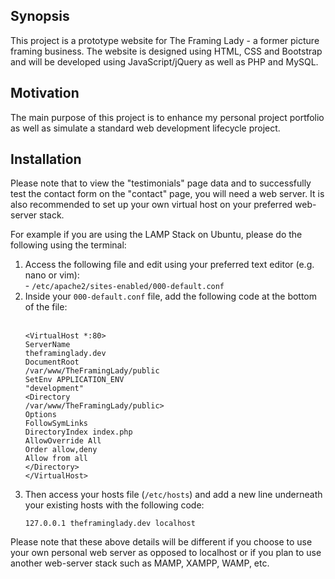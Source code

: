 <h2>Synopsis</h2>

<p>This project is a prototype website for The Framing Lady - a former picture framing business. The website is designed using HTML, CSS and Bootstrap and will be developed using JavaScript/jQuery as well as PHP and MySQL.</p>

<h2>Motivation</h2>

<p>The main purpose of this project is to enhance my personal project portfolio as well as simulate a standard web development lifecycle project.</p>

<h2>Installation</h2>

<p>Please note that to view the "testimonials" page data and to successfully test the contact form on the "contact" page, you will need a web server. It is also recommended to set up your own virtual host on your preferred web-server stack.</p>

For example if you are using the LAMP Stack on Ubuntu, please do the following using the terminal:

<ol>
<li>Access the following file and edit using your preferred text editor (e.g. nano or vim):</li>
  - <code>/etc/apache2/sites-enabled/000-default.conf</code><br />

<li>Inside your <code>000-default.conf</code> file, add the following code at the bottom of the file:</li><br />

<code>&lt;VirtualHost *:80&gt;</code><br />
        <code>ServerName theframinglady.dev</code><br />
        <code>DocumentRoot /var/www/TheFramingLady/public</code><br />
        <code>SetEnv APPLICATION_ENV "development"</code><br />
        <code>&lt;Directory /var/www/TheFramingLady/public&gt;</code><br />
                  <code>Options FollowSymLinks</code><br />
                  <code>DirectoryIndex index.php</code><br />
                  <code>AllowOverride All</code><br />
                  <code>Order allow,deny</code><br />
                  <code>Allow from all</code><br />
        <code>&lt;/Directory&gt;</code><br />
<code>&lt;/VirtualHost&gt;</code>

<li>Then access your hosts file (<code>/etc/hosts</code>) and add a new line underneath your existing hosts with the following code:</li>

<code>127.0.0.1       theframinglady.dev localhost</code>
</ol>
<p>Please note that these above details will be different if you choose to use your own personal web server as opposed to localhost or if you plan to use another web-server stack such as MAMP, XAMPP, WAMP, etc.</p>